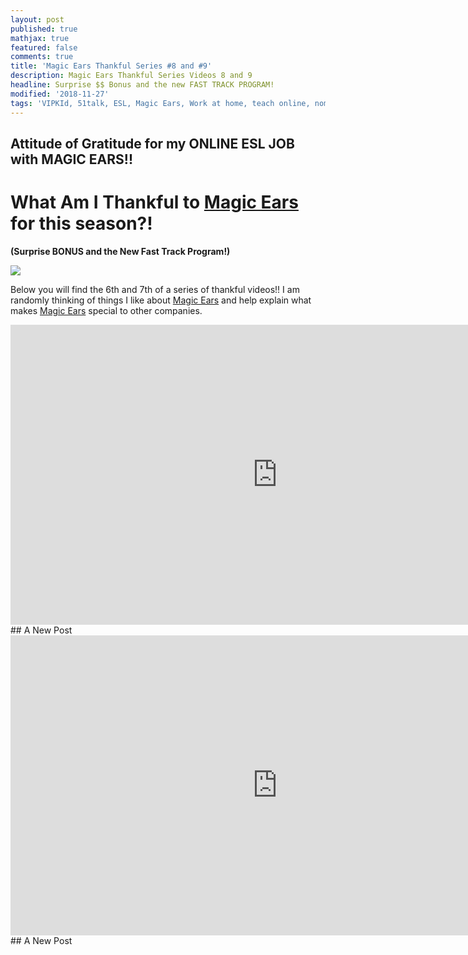 ```yaml
---
layout: post
published: true
mathjax: true
featured: false
comments: true
title: 'Magic Ears Thankful Series #8 and #9'
description: Magic Ears Thankful Series Videos 8 and 9
headline: Surprise $$ Bonus and the new FAST TRACK PROGRAM!
modified: '2018-11-27'
tags: 'VIPKId, 51talk, ESL, Magic Ears, Work at home, teach online, nomad, posh mom'
---
```

## Attitude of Gratitude for my ONLINE ESL JOB with MAGIC EARS!!

# What Am I Thankful to [Magic Ears](https://t.mmears.com/?referralCode=T128464) for this season?!

**(Surprise BONUS and the New Fast Track Program!)**


![]({{site.baseurl}}/images/magicears.jpg)


Below you will find the 6th and 7th of a series of thankful videos!!  I am randomly thinking of things I like about [Magic Ears](https://t.mmears.com/?referralCode=T128464) and help explain what makes [Magic Ears](https://t.mmears.com/?referralCode=T128464) special to other companies.  


<div align="center">
  <iframe width="854" height="480" src="https://www.youtube.com/embed/CqjjxzPEGG0" frameborder="0" allow="autoplay; encrypted-media" allowfullscreen></iframe>
</div>## A New Post


<div align="center">
  <iframe width="854" height="480" src="https://youtube.com/embed/5ZQmwxuulo0" frameborder="0" allow="autoplay; encrypted-media" allowfullscreen></iframe>
</div>## A New Post

